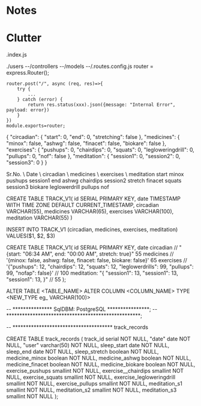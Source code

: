 # Notes

# Clutter

.index.js

./users
--/controllers
--/models
--/.routes.config.js
    router = express.Router();
    
    router.post("/", async (req, res)=>{
        try {
            ...
        } catch (error) {
            return res.status(xxx).json({message: "Internal Error", payload: error})
        }
    })
    module.exports=router;


{
    "circadian": {
        "start": 0,
        "end": 0,
        "stretching": false
    },
    "medicines": {
        "minox": false,
        "ashwg": false,
        "finacet": false,
        "biokare": false
    },
    "exercises": {
        "pushups": 0,
        "chairdips": 0,
        "squats": 0,
        "legloweringdrill": 0,
        "pullups": 0,
        "nof": false
    },
    "meditation": {
        "session1": 0,
        "session2": 0,
        "session3": 0
    }
}


Sr.No.  \\ Date \\ circadian    \\ medicines    \\ exercises    \\ meditation
                    start           minox           pushups         session1
                    end             ashwg           chairdips       session2
                    stretch         finacet         squats          session3
                                    biokare         leglowerdrill
                                                    pullups
                                                    nof

CREATE TABLE TRACK_V1(
    id SERIAL PRIMARY KEY,
    date TIMESTAMP WITH TIME ZONE DEFAULT CURRENT_TIMESTAMP,
    circadian VARCHAR(55),
    medicines VARCHAR(65),
    exercises VARCHAR(100),
    meditation VARCHAR(55)
)

INSERT INTO TRACK_V1 (circadian, medicines, exercises, meditation) VALUES($1, $2, $3)

CREATE TABLE TRACK_V1(
    id SERIAL PRIMARY KEY,
    date 
    circadian                       // "{start: "06:34 AM", end: "00:00 AM", stretch: true}" 55
    medicines                       // '{minox: false, ashwg: false, finacet: false, biokare: false}' 65
    exercises                       // '{"pushups": 12, "chairdips": 12, "squats": 12, "leglowerdrills": 99, "pullups": 99, "nofap": false}' // 100
    meditation: "{ "session1": 13, "session1": 13, "session1": 13, }" // 55
);


ALTER TABLE <TABLE_NAME> ALTER COLUMN <COLUMN_NAME> TYPE <NEW_TYPE eg_ VARCHAR(100)>














-- *************** SqlDBM: PostgreSQL ****************;
-- ***************************************************;


-- ************************************** track_records

CREATE TABLE track_records
(
 track_id                  serial NOT NULL,
 "date"                      date NOT NULL,
 "user"                      varchar(50) NOT NULL,
 sleep_start               date NOT NULL,
 sleep_end                 date NOT NULL,
 sleep_stretch             boolean NOT NULL,
 medicine_minox            boolean NOT NULL,
 medicine_ashwg            boolean NOT NULL,
 medicine_finacet          boolean NOT NULL,
 medicine_biokare          boolean NOT NULL,
 exercise_pushups          smallint NOT NULL,
 exercise__chairdips       smallint NOT NULL,
 exercise_squats           smallint NOT NULL,
 exercise_legloweringdrill smallint NOT NULL,
 exercise_pullups          smallint NOT NULL,
 meditation_s1             smallint NOT NULL,
 meditation_s2             smallint NOT NULL,
 meditation_s3             smallint NOT NULL
);







